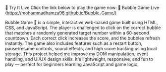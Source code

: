 
🚀 Try It Live
Click the link below to play the game now:
🔗 Bubble Game Live     (https://mohammadhamza96.github.io/Bubble-Game/)



Bubble Game 🎯 is a simple, interactive web-based game built using HTML, CSS, and JavaScript. The player is challenged to click on the correct bubble that matches a randomly generated target number within a 60-second countdown. Each correct click increases the score, and the bubbles refresh instantly. The game also includes features such as a restart button, pause/resume controls, sound effects, and high score tracking using local storage. This project helped me improve my DOM manipulation, event handling, and UI/UX design skills. It's lightweight, responsive, and fun to play — perfect for beginners learning JavaScript and game logic.

